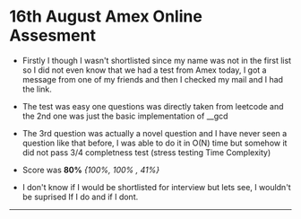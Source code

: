 # 16th August Amex Online Assesment

- Firstly I though I wasn't shortlisted since my name was not in the first list so I did not even know that we had a test from Amex today, I got a message from one of my friends and then I checked my mail and I had the link.
- The test was easy one questions was directly taken from leetcode and the 2nd one was just the basic implementation of \_\_gcd
- The 3rd question was actually a novel question and I have never seen a question like that before, I was able to do it in O(N) time but somehow it did not pass 3/4 completness test (stress testing Time Complexity)

- Score was **80%** _{100%, 100% , 41%}_

- I don't know if I would be shortlisted for interview but lets see, I wouldn't be suprised If I do and if I dont.

---
